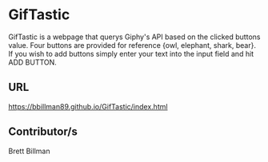 # GifTastic


GifTastic is a webpage that querys Giphy's API based on the clicked buttons value. Four buttons are provided for reference {owl, elephant, shark, bear}. If you wish to add buttons simply enter your text into the input field and hit ADD BUTTON.

## URL

https://bbillman89.github.io/GifTastic/index.html


## Contributor/s

Brett Billman
